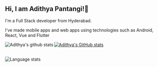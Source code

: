 <h2>Hi, I am Adithya Pantangi!👋</h2>

<p>I'm a Full Stack developer from Hyderabad.</p>

<p>I've made mobile apps and web apps using technologies such as Android, React, Vue and Flutter</p>



<img align="left" alt = "Adithya's github stats" src="https://github-readme-stats.vercel.app/api?username=Adi343&show_icons=true&theme=radical"/>

[![Adithya's GitHub stats](https://github-readme-stats.vercel.app/api?username=Adi343)](https://github.com/Adi343/github-readme-stats)

<br>

<img align="left" alt="Language stats" src="https://github-readme-stats.vercel.app/api/top-langs/?username=Adi343" />
